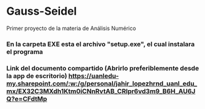 # Gauss-Seidel
Primer proyecto de la materia de Análisis Numérico

### En la carpeta EXE esta el archivo "setup.exe", el cual instalara el programa

### Link del documento compartido (Abrirlo preferiblemente desde la app de escritorio) https://uanledu-my.sharepoint.com/:w:/g/personal/jahir_lopezhrnd_uanl_edu_mx/EX32C3MXdh1Ktm0iCNnRvtAB_CRlpr6vd3m9_B6H_AU6JQ?e=CFdtMp
